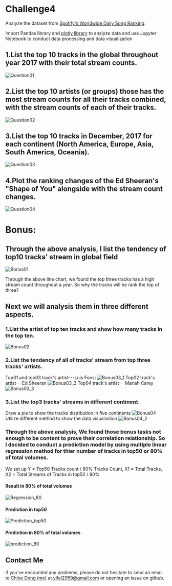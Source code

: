 # Challenge4
Analyze the dataset from [Spotify's Worldwide Daily Song Ranking](https://www.kaggle.com/edumucelli/spotifys-worldwide-daily-song-ranking).

Import Pandas library and [plotly library](https://plot.ly/python/getting-started/) to analyze data and use Jupyter Notebook to conduct data processing and data visualization

## 1.List the top 10 tracks in the global throughout year 2017 with their total stream counts.

![Question01](./img/question01.png)

## 2.List the top 10 artists (or groups) those has the most stream counts for all their tracks combined, with the stream counts of each of their tracks.

![Question02](./img/question02.png)

## 3.List the top 10 tracks in December, 2017 for each continent (North America, Europe, Asia, South America, Oceania).

![Question03](./img/question03.png)

## 4.Plot the ranking changes of the Ed Sheeran's "Shape of You" alongside with the stream count changes.

![Question04](./img/question04.png)

# Bonus:

## Through the above analysis, I list the tendency of top10 tracks' stream in global field

![Bonus01](./img/bonus01.png)

Through the above line chart, we found the top three tracks has a high stream count throughout a year. So why the tracks will be rank the top of three?

## Next we will analysis them in three different aspects.
### 1.List the artist of top ten tracks and show how many tracks in the top ten.

![Bonus02](./img/bonus02.png)

### 2.List the tendency of all of tracks' stream from top three tracks' artists.

Top01 and top03 track's artist---Luis Fonsi
![Bonus03_1](./img/bonus03_1.png)
Top02 track's artist---Ed Sheeran
![Bonus03_2](./img/bonus03_2.png)
Top04 track's artist---Mariah Carey
![Bonus03_3](./img/bonus03_3.png)

### 3.List the top3 tracks' streams in different continent.

Draw a pie to show the tracks distribution in five continents
![Bonus04](./img/bonus04.png)
Utilize different method to show the data visualisition
![Bonus04_2](./img/bonus04_2.png)

### Through the above analysis, We found those bonus tasks not enough to be content to prove their correlation relationship. So I decided to conduct a prediction model by using multiple linear regression method for thier number of tracks in top50 or 80% of total volumes.

We set up Y = Top50 Tracks count / 80% Tracks Count, X1 = Total Tracks, X2 = Total Streams of Tracks in top50 / 80%

#### Result in 80% of total volumes

![Regression_80](./img/Regression_80.png)

#### Prediction in top50

![Prediction_top50](./img/Prediction_top50.png)

#### Prediction in 80% of total volumes

![prediction_80](./img/prediction_80.png)

## Contact Me
If you've encounted any problems, please do not hesitate to send an email to [Chloe Dong (me)](https://github.com/yifeidongchloe) at yifei2959@gmail.com or opening an issue on github.

